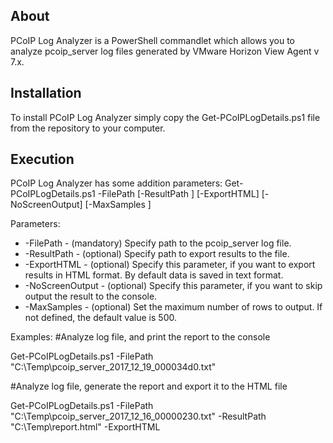 **About**
--------
PCoIP Log Analyzer is a PowerShell commandlet which allows you to analyze pcoip_server log files generated by VMware Horizon View Agent v 7.x.

**Installation**
--------
To install PCoIP Log Analyzer simply copy the Get-PCoIPLogDetails.ps1 file from the repository to your computer.

**Execution**
--------
PCoIP Log Analyzer has some addition parameters:
Get-PCoIPLogDetails.ps1 -FilePath <string> [-ResultPath <string>] [-ExportHTML] [-NoScreenOutput] [-MaxSamples <int>]
  
Parameters:
-  -FilePath <string>   - (mandatory) Specify path to the pcoip_server log file.
-  -ResultPath <string> - (optional) Specify path to export results to the file.
-  -ExportHTML          - (optional) Specify this parameter, if you want to export results in HTML format. By default data is saved in text format.
-  -NoScreenOutput      - (optional) Specify this parameter, if you want to skip output the result to the console.
-  -MaxSamples <int>    - (optional) Set the maximum number of rows to output. If not defined, the default value is 500.

Examples:
  #Analyze log file, and print the report to the console
  
  Get-PCoIPLogDetails.ps1 -FilePath "C:\Temp\pcoip_server_2017_12_19_000034d0.txt"
  
  #Analyze log file, generate the report and export it to the HTML file
  
  Get-PCoIPLogDetails.ps1 -FilePath "C:\Temp\pcoip_server_2017_12_16_00000230.txt" -ResultPath "C:\Temp\report.html" -ExportHTML
  

